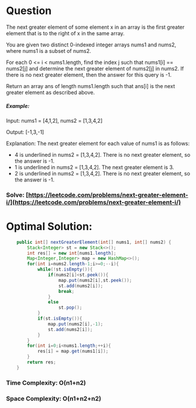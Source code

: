 # Question

The next greater element of some element x in an array is the first greater element that is to the right of x in the same array.

You are given two distinct 0-indexed integer arrays nums1 and nums2, where nums1 is a subset of nums2.

For each 0 <= i < nums1.length, find the index j such that nums1[i] == nums2[j] and determine the next greater element of nums2[j] in nums2. If there is no next greater element, then the answer for this query is -1.

Return an array ans of length nums1.length such that ans[i] is the next greater element as described above.





##### Example:

Input: nums1 = [4,1,2], nums2 = [1,3,4,2]

Output: [-1,3,-1]

Explanation: The next greater element for each value of nums1 is as follows:
- 4 is underlined in nums2 = [1,3,4,2]. There is no next greater element, so the answer is -1.
- 1 is underlined in nums2 = [1,3,4,2]. The next greater element is 3.
- 2 is underlined in nums2 = [1,3,4,2]. There is no next greater element, so the answer is -1.



### Solve: [https://leetcode.com/problems/next-greater-element-i/](https://leetcode.com/problems/next-greater-element-i/)
   


# Optimal Solution:  


``` java
    public int[] nextGreaterElement(int[] nums1, int[] nums2) {
        Stack<Integer> st = new Stack<>();
        int res[] = new int[nums1.length];
        Map<Integer,Integer> map = new HashMap<>();
        for(int i=nums2.length-1;i>=0;--i){
            while(!st.isEmpty()){
                if(nums2[i]<st.peek()){
                    map.put(nums2[i],st.peek());
                    st.add(nums2[i]);
                    break;
                }
                else 
                    st.pop();
            }
            if(st.isEmpty()){
                map.put(nums2[i],-1);
                st.add(nums2[i]);
            }
        }
        for(int i=0;i<nums1.length;++i){
            res[i] = map.get(nums1[i]);
        }
        return res;
    }
```
### Time Complexity: O(n1+n2)
### Space Complexity: O(n1+n2+n2)